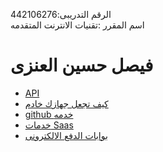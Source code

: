 

الرقم التدريبى:442106276
    <br>
    اسم المقرر :تقنيات الانترنت المتقدمه
<body>
    <h1>فيصل حسين العنزى </h1>
    <ul>
        <li>
            <a href="page2.html">API</a>
        </li>
        <li>
            <a href="IIS&Apache.html">كيف تجعل جهازك خادم</a>
        </li>
        <li>
            <a href="github.html">github خدمه</a>
        </li>
        <li>
            <a href="Saas.html">خدمات Saas</a>
        </li>
        <li>
            <a href="paytech.html">بوابات الدفع الالكترونى</a>
        </li>
    </ul>


